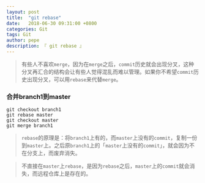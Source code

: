 ```yaml
---
layout: post
title:  "git rebase"
date:   2018-06-30 09:31:00 +0800
categories: Git
tags: Git
author: pepe
description: 『 git rebase 』
---
```


> 有些人不喜欢`merge`，因为在`merge`之后，`commit`历史就会出现分叉，这种分叉再汇合的结构会让有些人觉得混乱而难以管理。如果你不希望`commit`历史出现分叉，可以用`rebase`来代替`merge`。

### **合并branch1到master**
```
git checkout branch1
git rebase master
git checkout master
git merge branch1
```

> `rebase`的原理是：将`branch1`上有的，而`master`上没有的`commit`，复制一份到`master`上。之后原`branch1`上的「`master`上没有的`commit`」，就会因为不在分支上，而废弃消失。


> 不直接在`master`上`rebase`，是因为`rebase`之后，`master`上的`commit`就会消失，而远程仓库上是存在的。















